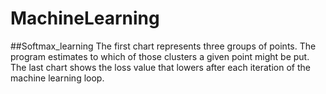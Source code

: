 # MachineLearning

##Softmax_learning
The first chart represents three groups of points. The program estimates to which of those clusters a given point might be put. The last chart shows the loss value that lowers after each iteration of the machine learning loop.
